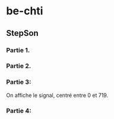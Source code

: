 # be-chti


## StepSon
### Partie 1.
### Partie 2.
### Partie 3: 
On affiche le signal, centré entre 0 et 719. 

### Partie 4:
